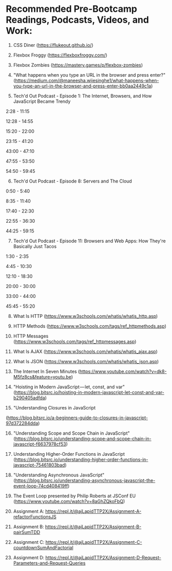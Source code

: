# Recommended Pre-Bootcamp Readings, Podcasts, Videos, and Work:

1) CSS Diner (https://flukeout.github.io/)

2) Flexbox Froggy (https://flexboxfroggy.com/)

3) Flexbox Zombies (https://mastery.games/p/flexbox-zombies)

4) "What happens when you type an URL in the browser and press enter?" (https://medium.com/@maneesha.wijesinghe1/what-happens-when-you-type-an-url-in-the-browser-and-press-enter-bb0aa2449c1a)

5) Tech'd Out Podcast - Episode 1: The Internet, Browsers, and How JavaScript Became Trendy

2:28 - 11:15

12:28 - 14:55

15:20 - 22:00

23:15 - 41:20

43:00 - 47:10

47:55 - 53:50

54:50 - 59:45

6) Tech'd Out Podcast - Episode 8: Servers and The Cloud

0:50 - 5:40

8:35 - 11:40

17:40 - 22:30

22:55 - 36:30

44:25 - 59:15

7) Tech'd Out Podcast - Episode 11: Browsers and Web Apps: How They're Basically Just Tacos

1:30 - 2:35

4:45 - 10:30

12:10 - 18:30

20:00 - 30:00

33:00 - 44:00

45:45 - 55:20

8) What Is HTTP (https://www.w3schools.com/whatis/whatis_http.asp)

9) HTTP Methods (https://www.w3schools.com/tags/ref_httpmethods.asp)

10) HTTP Messages (https://www.w3schools.com/tags/ref_httpmessages.asp)

11) What Is AJAX (https://www.w3schools.com/whatis/whatis_ajax.asp)

12) What Is JSON (https://www.w3schools.com/whatis/whatis_json.asp)

13) The Internet In Seven Minutes (https://www.youtube.com/watch?v=dk8-M5fz8cs&feature=youtu.be)

14) "Hoisting in Modern JavaScript — let, const, and var" (https://blog.bitsrc.io/hoisting-in-modern-javascript-let-const-and-var-b290405adfda)

15) "Understanding Closures in JavaScript

(https://blog.bitsrc.io/a-beginners-guide-to-closures-in-javascript-97d372284dda)

16) "Understanding Scope and Scope Chain in JavaScript" (https://blog.bitsrc.io/understanding-scope-and-scope-chain-in-javascript-f6637978cf53)

17) Understanding Higher-Order Functions in JavaScript (https://blog.bitsrc.io/understanding-higher-order-functions-in-javascript-75461803bad)

18) "Understanding Asynchronous JavaScript" (https://blog.bitsrc.io/understanding-asynchronous-javascript-the-event-loop-74cd408419ff)

19) The Event Loop presented by Philip Roberts at JSConf EU (https://www.youtube.com/watch?v=8aGhZQkoFbQ)

20) Assignment A: https://repl.it/@ajLapidTTP2X/Assignment-A-refactorFunctionsJS

21) Assignment B: https://repl.it/@ajLapidTTP2X/Assignment-B-pairSumTDD

22) Assignment C: https://repl.it/@ajLapidTTP2X/Assignment-C-countdownSumAndFactorial

23) Assignment D: https://repl.it/@ajLapidTTP2X/Assignment-D-Request-Parameters-and-Request-Queries
